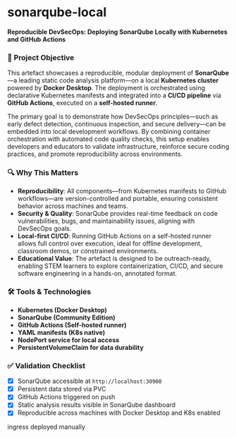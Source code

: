 # sonarqube-local

**Reproducible DevSecOps: Deploying SonarQube Locally with Kubernetes and GitHub Actions**

### 🎯 Project Objective

This artefact showcases a reproducible, modular deployment of **SonarQube**—a leading static code analysis platform—on a local **Kubernetes cluster** powered by **Docker Desktop**. The deployment is orchestrated using declarative Kubernetes manifests and integrated into a **CI/CD pipeline** via **GitHub Actions**, executed on a **self-hosted runner**. 

The primary goal is to demonstrate how DevSecOps principles—such as early defect detection, continuous inspection, and secure delivery—can be embedded into local development workflows. By combining container orchestration with automated code quality checks, this setup enables developers and educators to validate infrastructure, reinforce secure coding practices, and promote reproducibility across environments.

### 🔍 **Why This Matters**

- **Reproducibility**: All components—from Kubernetes manifests to GitHub workflows—are version-controlled and portable, ensuring consistent behavior across machines and teams.
- **Security & Quality**: SonarQube provides real-time feedback on code vulnerabilities, bugs, and maintainability issues, aligning with DevSecOps goals.
- **Local-first CI/CD**: Running GitHub Actions on a self-hosted runner allows full control over execution, ideal for offline development, classroom demos, or constrained environments.
- **Educational Value**: The artefact is designed to be outreach-ready, enabling STEM learners to explore containerization, CI/CD, and secure software engineering in a hands-on, annotated format.


### 🛠️ Tools & Technologies
- **Kubernetes (Docker Desktop)**
- **SonarQube (Community Edition)**
- **GitHub Actions (Self-hosted runner)**
- **YAML manifests (K8s native)**
- **NodePort service for local access**
- **PersistentVolumeClaim for data durability**


### ✅ Validation Checklist
- [x] SonarQube accessible at `http://localhost:30900`
- [x] Persistent data stored via PVC
- [x] GitHub Actions triggered on push
- [x] Static analysis results visible in SonarQube dashboard
- [x] Reproducible across machines with Docker Desktop and K8s enabled

ingress deployed manually
